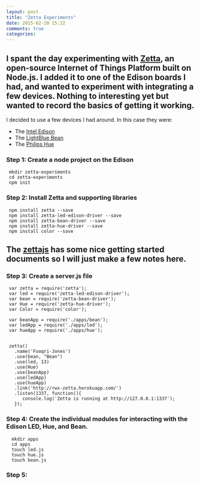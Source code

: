 ```yaml
---
layout: post
title: "Zetta Experiments"
date: 2015-02-20 15:22
comments: true
categories: 
---
```


## I spant the day experimenting with [Zetta](http://www.zettajs.org/), an open-source Internet of Things Platform built on Node.js. I added it to one of the Edison boards I had, and wanted to experiment with integrating a few devices. Nothing to interesting yet but wanted to record the basics of getting it working.

I decided to use a few devices I had around. In this case they were:

* The [Intel Edison](http://www.intel.com/content/www/us/en/do-it-yourself/edison.html)
* The [LightBlue Bean](https://punchthrough.com/bean/)
* The [Philips Hue](http://www2.meethue.com/en-us/)

### Step 1: Create a node project on the Edison
     mkdir zetta-experiments
     cd zetta-experiments
     npm init

### Step 2: Install Zetta and supporting libraries

     npm install zetta --save
     npm install zetta-led-edison-driver --save
     npm install zetta-bean-driver --save
     npm install zetta-hue-driver --save
     npm install color --save

## The [zettajs](www.zettajs.org) has some nice getting started documents so I will just make a few notes here.

### Step 3: Create a server.js file
     
     var zetta = require('zetta');
     var led = require('zetta-led-edison-driver');
     var bean = require('zetta-bean-driver');
     var Hue = require('zetta-hue-driver');
     var Color = require('color');

     var beanApp = require('./apps/bean');
     var ledApp = require('./apps/led');
     var hueApp = require('./apps/hue');


     zetta()
       .name('Fooqri-Jones')
       .use(bean, "Bean")
       .use(led, 13)
       .use(Hue)
       .use(beanApp)
       .use(ledApp)
       .use(hueApp)
       .link('http://rwx-zetta.herokuapp.com/')
       .listen(1337, function(){
          console.log('Zetta is running at http://127.0.0.1:1337');
       });  

### Step 4: Create the individual modules for interacting with the Edison LED, Hue, and Bean.

      mkdir apps
      cd apps
      touch led.js
      touch hue.js
      touch bean.js

### Step 5: 